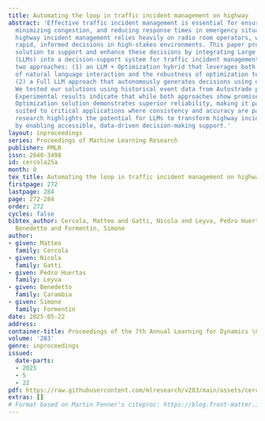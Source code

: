 ```yaml
---
title: Automating the loop in traffic incident management on highway
abstract: 'Effective traffic incident management is essential for ensuring safety,
  minimizing congestion, and reducing response times in emergency situations. Traditional
  highway incident management relies heavily on radio room operators, who must make
  rapid, informed decisions in high-stakes environments. This paper proposes an innovative
  solution to support and enhance these decisions by integrating Large Language Models
  (LLMs) into a decision-support system for traffic incident management. We introduce
  two approaches: (1) an LLM + Optimization hybrid that leverages both the flexibility
  of natural language interaction and the robustness of optimization techniques, and
  (2) a Full LLM approach that autonomously generates decisions using only LLM capabilities.
  We tested our solutions using historical event data from Autostrade per l’Italia.
  Experimental results indicate that while both approaches show promise, the LLM +
  Optimization solution demonstrates superior reliability, making it particularly
  suited to critical applications where consistency and accuracy are paramount. This
  research highlights the potential for LLMs to transform highway incident management
  by enabling accessible, data-driven decision-making support.'
layout: inproceedings
series: Proceedings of Machine Learning Research
publisher: PMLR
issn: 2640-3498
id: cercola25a
month: 0
tex_title: Automating the loop in traffic incident management on highway
firstpage: 272
lastpage: 284
page: 272-284
order: 272
cycles: false
bibtex_author: Cercola, Matteo and Gatti, Nicola and Leyva, Pedro Huertas and Carambia,
  Benedetto and Formentin, Simone
author:
- given: Matteo
  family: Cercola
- given: Nicola
  family: Gatti
- given: Pedro Huertas
  family: Leyva
- given: Benedetto
  family: Carambia
- given: Simone
  family: Formentin
date: 2025-05-22
address:
container-title: Proceedings of the 7th Annual Learning for Dynamics \& Control Conference
volume: '283'
genre: inproceedings
issued:
  date-parts:
  - 2025
  - 5
  - 22
pdf: https://raw.githubusercontent.com/mlresearch/v283/main/assets/cercola25a/cercola25a.pdf
extras: []
# Format based on Martin Fenner's citeproc: https://blog.front-matter.io/posts/citeproc-yaml-for-bibliographies/
---
```

